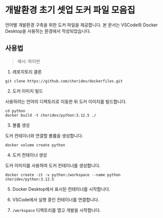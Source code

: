 # 개발환경 초기 셋업 도커 파일 모음집

언어별 개발환경 구축을 위한 도커 파일을 제공합니다.
본 문서는 VSCode와 Docker Desktop을 사용하는 환경에서 작성되었습니다.

## 사용법

> 예시: 파이썬

1. 레포지토리 클론

``` shell
git clone https://github.com/choridev/dockerfiles.git
```

2. 도커 이미지 빌드

사용하려는 언어의 디렉토리로 이동한 뒤 도커 이미지를 빌드합니다.

``` shell
cd python
docker build -t choridev/python:3.12.5 ./
```

3. 볼륨 생성

도커 컨테이너와 연결할 볼륨을 생성합니다.

``` shell
docker volume create python
```

4. 도커 컨테이너 생성

도커 이미지를 사용하여 도커 컨테이너를 생성합니다.

``` shell
docker create -it -v python:/workspace --name python choridev/python:3.12.5
```

5. Docker Desktop에서 표시된 컨테이너를 시작합니다.

6. VSCode에서 실행 중인 컨테이너를 연결합니다.

7. `/workspace` 디렉토리를 열고 개발을 시작합니다.
